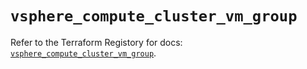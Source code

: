 # `vsphere_compute_cluster_vm_group`

Refer to the Terraform Registory for docs: [`vsphere_compute_cluster_vm_group`](https://registry.terraform.io/providers/hashicorp/vsphere/2.4.1/docs/resources/compute_cluster_vm_group).
